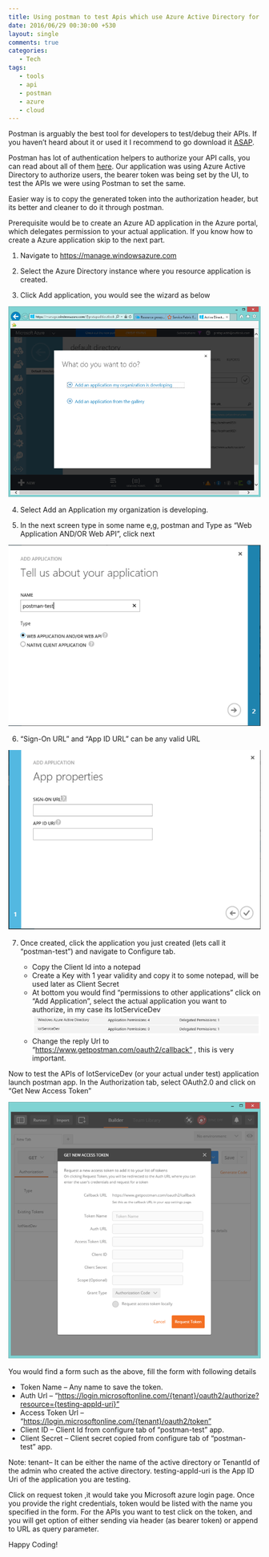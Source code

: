 ```yaml
---
title: Using postman to test Apis which use Azure Active Directory for Authentication
date: 2016/06/29 00:30:00 +530
layout: single
comments: true
categories: 
   - Tech
tags:
   - tools
   - api
   - postman
   - azure
   - cloud
---
```


Postman is arguably the best tool for developers to test/debug their APIs. If you haven’t heard about it or used it I recommend to go download it [ASAP](http://www.getpostman.com/).

Postman has lot of authentication helpers to authorize your API calls, you can read about all of them [here](http://www.getpostman.com/docs/helpers). Our application was using Azure Active Directory to authorize users, the bearer token was being set by the UI, to test the APIs we were using Postman to set the same.

Easier way is to copy the generated token into the authorization header, but its better and cleaner to do it through postman. 

Prerequisite would be to create an Azure AD application in the Azure portal, which delegates permission to your actual application. If you know how to create a Azure application skip to the next part.

1. Navigate to https://manage.windowsazure.com

2. Select the Azure Directory instance where you resource application is created.

3. Click Add application, you would see the wizard as below

![image](/assets/images/poststep3.png)

4. Select Add an Application my organization is developing.

5. In the next screen type in some name e,g, postman and Type as “Web Application AND/OR Web API”, click next

![screen2](/assets/images/poststep5.png)

6. “Sign-On URL” and “App ID URL” can be any valid URL

![screen2](/assets/images/poststep6.png)

7. Once created, click the application you just created (lets call it “postman-test”) and navigate to Configure tab.

   * Copy the Client Id into a notepad
   * Create a Key with 1 year validity and copy it to some notepad, will be used later as Client Secret 
   * At bottom you would find “permissions to other applications” click on “Add Application”, select the actual application you want to authorize, in my case its IotServiceDev 
![screen2](/assets/images/poststep7.png)
   * Change the reply Url to “https://www.getpostman.com/oauth2/callback” , this is very important.

Now to test the APIs of IotServiceDev (or your actual under test) application launch postman app. In the Authorization tab, select OAuth2.0 and click on “Get New Access Token”

![screen2](/assets/images/poststep8.png)

You would find a form such as the above, fill the form with following details

* Token Name – Any name to save the token.
* Auth Url – “https://login.microsoftonline.com/{tenant}/oauth2/authorize?resource={testing-appId-uri}”
* Access Token Url – “https://login.microsoftonline.com/{tenant}/oauth2/token”
* Client ID – Client Id from configure tab of “postman-test” app.
* Client Secret – Client secret copied from configure tab of “postman-test” app.

Note: tenant– It can be either the name of the active directory or TenantId of the admin who created the active directory. testing-appId-uri is the App ID Uri of the application you are testing.

Click on request token ,it would take you Microsoft azure login page. Once you provide the right credentials, token would be listed with the name you specified in the form. For the APIs you want to test click on the token, and you will get option of either sending via header (as bearer token) or append to URL as query parameter.

Happy Coding!

